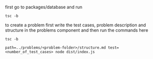 first go to packages/database and run
```
tsc -b
```

to create a problem first write the test cases, problem description and structure
in the problems component and then run the commands here


```
tsc -b
```

```
path=../problems/<problem-folder>/structure.md test=<number_of_test_cases> node dist/index.js
```


